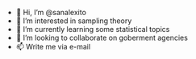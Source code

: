 - 👋 Hi, I’m @sanalexito
- 👀 I’m interested in sampling theory
- 🌱 I’m currently learning some statistical topics
- 💞️ I’m looking to collaborate on goberment agencies
- 📫 Write me via e-mail

<!---
sanalexito/sanalexito is a ✨ special ✨ repository because its `README.md` (this file) appears on your GitHub profile.
You can click the Preview link to take a look at your changes.
--->
